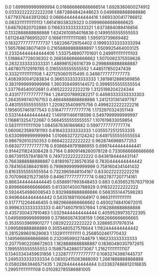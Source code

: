 0.0	1.699999999999994
0.016666666666666514	1.6928360600274912
0.03332222222222208	1.6872884842448623
0.0499888888888886	1.6779376443912062
0.06664444444444416	1.6693300417786812
0.08331111111111113	1.661418038329323
0.09996666666666625	1.648792820702886
0.11663333333333321	1.6373894089416856
0.1332888888888888	1.6242610954016836
0.1499555555555553	1.6112648796955207
0.16661111111111085	1.595913739669482
0.18327777777777737	1.582266726154402
0.19993333333333294	1.565768638071409
0.21658888888888897	1.5509925464003125
0.23324444444444406	1.5337548907701601
0.24991111111111103	1.5188647728036302
0.2665666666666662	1.5070082375559626
0.2832333333333331	1.488981526516739
0.2998888888888887	1.467807512919785
0.3165555555555552	1.448517850247439
0.3332111111111108	1.4271250601515495
0.3498777777777773	1.4083930041283834
0.3665333333333333	1.3819812886569856
0.3831999999999998	1.3603594995144572
0.3998555555555554	1.337764540012681
0.4165222222222219	1.3125198204224344
0.43317777777777794	1.2841207899282217
0.44983333333333303	1.2643599740767153
0.4664888888888886	1.2412131361497787
0.4831555555555551	1.2209235409975756
0.4998222222222216	1.1956057461977543
0.5164777777777776	1.1732970324351149
0.5331444444444442	1.1491911466118596
0.5497999999999997	1.1168813254722687
0.5664555555555557	1.107619833059854
0.5831111111111109	1.0845876361869682
0.5997777777777774	1.0600623589781193
0.616433333333333	1.0355572512553335
0.6330999999999994	1.0106632722124242
0.6497555555555554	0.986792610250353
0.666422222222222	0.9628746988577253
0.6830777777777776	0.9386849791886955
0.6997444444444441	0.9144211824308428
0.7164	0.8909148260078128
0.7330666666666666	0.8673915578418878
0.7497222222222222	0.8436194444431147
0.7663888888888887	0.8189167236576356
0.7830444444444442	0.7841658388401695
0.7996999999999999	0.7581604341441432
0.8163555555555554	0.7323965648104167
0.8330222222222219	0.7070968215273659
0.8496777777777774	0.6827877207714161
0.8663444444444445	0.6588917993848453
0.883	0.6356521578371936
0.8996666666666665	0.6133014500788929
0.916322222222222	0.5924454986008543
0.9329888888888886	0.5683551447598283
0.9496444444444442	0.5435188110064917
0.9663111111111111	0.5177712264646455
0.9829666666666662	0.49302748410672015
0.9996333333333333	0.4671460791937694
1.0162888888888888	0.4357300437910463
1.0329444444444444	0.40595289735722395
1.0495999999999999	0.379660674308159
1.0662666666666665	0.3535503969901277
1.082922222222222	0.328885317978314
1.099588888888889	0.3055480527576644
1.1162444444444442	0.2815289601629063
1.132911111111111	0.2568502461770432
1.1495666666666666	0.2320959902744879
1.166233333333333	0.20775902208672603
1.1828888888888887	0.18360480307972615
1.1995555555555553	0.15887542880173067
1.2162111111111107	0.13403343459631856
1.2328777777777777	0.10832743987445737
1.2495333333333334	0.08302415083888093
1.2661888888888888	0.05802863946571435
1.282844444444444	0.033637486812018835
1.2995111111111108	0.010282785586881005

